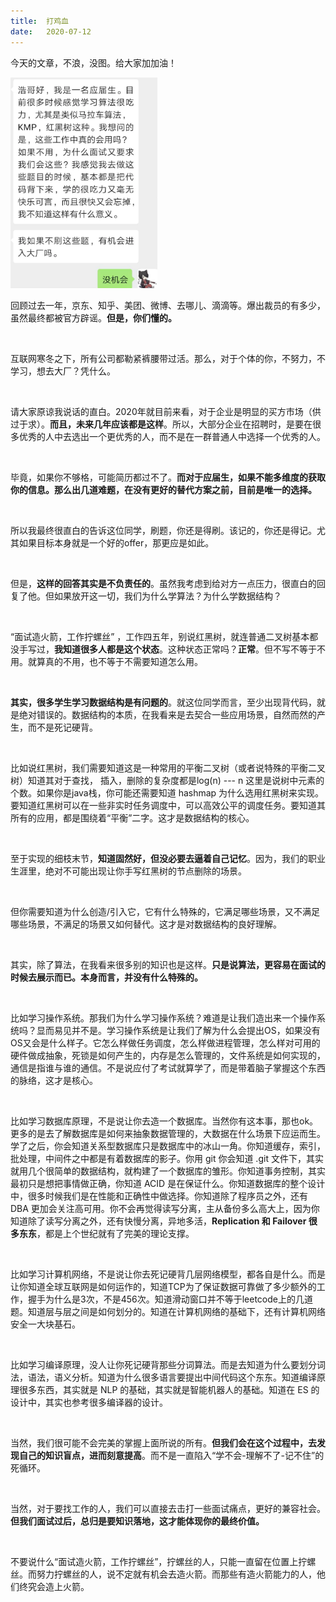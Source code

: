 ```yaml
---
title:	打鸡血
date:	2020-07-12
---
```


今天的文章，不浪，没图。给大家加加油！

<img src="./023/1.jpg" alt="PNG" style="zoom: 33%;" />

回顾过去一年，京东、知乎、美团、微博、去哪儿、滴滴等。爆出裁员的有多少，虽然最终都被官方辟谣。**但是，你们懂的。**

<br/>

互联网寒冬之下，所有公司都勒紧裤腰带过活。那么，对于个体的你，不努力，不学习，想去大厂？凭什么。

<br/>

请大家原谅我说话的直白。2020年就目前来看，对于企业是明显的买方市场（供过于求）。**而且，未来几年应该都是这样**。所以，大部分企业在招聘时，是要在很多优秀的人中去选出一个更优秀的人，而不是在一群普通人中选择一个优秀的人。

<br/>

毕竟，如果你不够格，可能简历都过不了。**而对于应届生，如果不能多维度的获取你的信息。那么出几道难题，在没有更好的替代方案之前，目前是唯一的选择。**

<br/>

所以我最终很直白的告诉这位同学，刷题，你还是得刷。该记的，你还是得记。尤其如果目标本身就是一个好的offer，那更应是如此。

<br/>

但是，**这样的回答其实是不负责任的**。虽然我考虑到给对方一点压力，很直白的回复了他。但如果放开这一切，我们为什么学算法？为什么学数据结构？

<br/>

“面试造火箭，工作拧螺丝” ，工作四五年，别说红黑树，就连普通二叉树基本都没手写过，**我知道很多人都是这个状态**。这种状态正常吗？**正常**。但不写不等于不用。就算真的不用，也不等于不需要知道怎么用。

<br/>

**其实，很多学生学习数据结构是有问题的**。就这位同学而言，至少出现背代码，就是绝对错误的。数据结构的本质，在我看来是去契合一些应用场景，自然而然的产生，而不是死记硬背。

<br/>

比如说红黑树，我们需要知道这是一种常用的平衡二叉树（或者说特殊的平衡二叉树）知道其对于查找， 插入，删除的复杂度都是log(n) --- n 这里是说树中元素的个数。如果你是java栈，你可能还需要知道 hashmap 为什么选用红黑树来实现。要知道红黑树可以在一些非实时任务调度中，可以高效公平的调度任务。要知道其所有的应用，都是围绕着“平衡”二字。这才是数据结构的核心。

<br/>

至于实现的细枝末节，**知道固然好，但没必要去逼着自己记忆**。因为，我们的职业生涯里，绝对不可能出现让你手写红黑树的节点删除的场景。

<br/>

但你需要知道为什么创造/引入它，它有什么特殊的，它满足哪些场景，又不满足哪些场景，不满足的场景又如何替代。这才是对数据结构的良好理解。

<br/>

其实，除了算法，在我看来很多别的知识也是这样。**只是说算法，更容易在面试的时候去展示而已。本身而言，并没有什么特殊的。**

<br/>

比如学习操作系统。那我们为什么学习操作系统？难道是让我们造出来一个操作系统吗？显而易见并不是。学习操作系统是让我们了解为什么会提出OS，如果没有OS又会是什么样子。它怎么样做任务调度，怎么样做进程管理，怎么样对可用的硬件做成抽象，死锁是如何产生的，内存是怎么管理的，文件系统是如何实现的，通信是指谁与谁的通信。不是说应付了考试就算学了，而是带着脑子掌握这个东西的脉络，这才是核心。

<br/>

比如学习数据库原理，不是说让你去造一个数据库。当然你有这本事，那也ok。更多的是去了解数据库是如何来抽象数据管理的，大数据在什么场景下应运而生。学了之后，你会知道关系型数据库只是数据库中的冰山一角。你知道缓存，索引，批处理，中间件之中都是有着数据库的影子。你用 git 你会知道 .git 文件下，其实就用几个很简单的数据结构，就构建了一个数据库的雏形。你知道事务控制，其实最初只是想把事情做正确，你知道 ACID 是在保证什么。你知道数据库的整个设计中，很多时候我们是在性能和正确性中做选择。你知道除了程序员之外，还有 DBA 更加会关注高可用。你不会再觉得读写分离，主从备份多么高大上，因为你知道除了读写分离之外，还有快慢分离，异地多活，**Replication 和 Failover 很多东东**，都是上个世纪就有了完美的理论支撑。

<br/>

比如学习计算机网络，不是说让你去死记硬背几层网络模型，都各自是什么。而是让你知道全球互联网是如何运作的，知道TCP为了保证数据可靠做了多少额外的工作，握手为什么是3次，不是456次。知道滑动窗口并不等于leetcode上的几道题。知道层与层之间是如何划分的。知道在计算机网络的基础下，还有计算机网络安全一大块基石。

<br/>

比如学习编译原理，没人让你死记硬背那些分词算法。而是去知道为什么要划分词法，语法，语义分析。知道为什么很多语言要提出中间代码这个东东。知道编译原理很多东西，其实就是 NLP 的基础，其实就是智能机器人的基础。知道在 ES 的设计中，其实也参考很多编译器的设计。

<br/>

当然，我们很可能不会完美的掌握上面所说的所有。**但我们会在这个过程中，去发现自己的知识盲点，进而刻意提高**。而不是一直陷入“学不会-理解不了-记不住”的死循环。

<br/>

当然，对于要找工作的人，我们可以直接去击打一些面试痛点，更好的兼容社会。**但我们面试过后，总归是要知识落地，这才能体现你的最终价值。**

<br/>

不要说什么“面试造火箭，工作拧螺丝”，拧螺丝的人，只能一直留在位置上拧螺丝。而努力拧螺丝的人，说不定就有机会去造火箭。而那些有造火箭能力的人，他们终究会造上火箭。